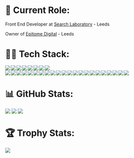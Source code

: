 <h1>💼 Current Role:</h1>
<p>Front End Developer at <a href="https://www.searchlaboratory.com/">Search Laboratory</a> - Leeds</p>
<p>Owner of <a href="https://epitome.digital/">Epitome Digital</a> - Leeds</p>

<h1>👩‍💻 Tech Stack:</h1>
<span><img style="display: inline-block; vertical-align: top; margin-right:2px;" src="https://img.shields.io/badge/CSS3-1572B6?style=for-the-badge&logo=css3&logoColor=white" /><img style="display: inline-block; vertical-align: top; margin-right:2px;" src="https://img.shields.io/badge/HTML5-E34F26?style=for-the-badge&logo=html5&logoColor=white" /><img style="display: inline-block; vertical-align: top; margin-right:2px;" src="https://img.shields.io/badge/json-5E5C5C?style=for-the-badge&logo=json&logoColor=white" /><img style="display: inline-block; vertical-align: top; margin-right:2px;" src="https://img.shields.io/badge/PHP-777BB4?style=for-the-badge&logo=php&logoColor=white" /><img style="display: inline-block; vertical-align: top; margin-right:2px;" src="https://img.shields.io/badge/eslint-3A33D1?style=for-the-badge&logo=eslint&logoColor=white" /><img style="display: inline-block; vertical-align: top; margin-right:2px;" src="https://img.shields.io/badge/GIT-E44C30?style=for-the-badge&logo=git&logoColor=white" /><img style="display: inline-block; vertical-align: top; margin-right:2px;" src="https://img.shields.io/badge/windows%20terminal-4D4D4D?style=for-the-badge&logo=windows%20terminal&logoColor=white" /><img style="display: inline-block; vertical-align: top; margin-right:2px;" src="https://img.shields.io/badge/hotjar-FD3A5C?style=for-the-badge&logo=hotjar&logoColor=white" /><im style="display: inline-block; vertical-align: top; margin-right:2px;"g src="https://img.shields.io/badge/Wordpress-21759B?style=for-the-badge&logo=wordpress&logoColor=white" /><img style="display: inline-block; vertical-align: top; margin-right:2px;" src="https://img.shields.io/badge/RSS-FFA500?style=for-the-badge&logo=rss&logoColor=white" /><img style="display: inline-block; vertical-align: top; margin-right:2px;" src="https://img.shields.io/badge/Adobe%20Creative%20Cloud-DA1F26?style=for-the-badge&logo=Adobe%20Creative%20Cloud&logoColor=white" /><img style="display: inline-block; vertical-align: top; margin-right:2px;" src="https://img.shields.io/badge/Adobe%20Photoshop-31A8FF?style=for-the-badge&logo=Adobe%20Photoshop&logoColor=black" /><img style="display: inline-block; vertical-align: top; margin-right:2px;" src="https://img.shields.io/badge/Adobe%20XD-470137?style=for-the-badge&logo=Adobe%20XD&logoColor=#FF61F6" /><img style="display: inline-block; vertical-align: top; margin-right:2px;" src="https://img.shields.io/badge/Canva-%2300C4CC.svg?&style=for-the-badge&logo=Canva&logoColor=white" /><img style="display: inline-block; vertical-align: top; margin-right:2px;" src="https://img.shields.io/badge/Dribbble-EA4C89?style=for-the-badge&logo=dribbble&logoColor=white" /><img style="display: inline-block; vertical-align: top; margin-right:2px;" src="https://img.shields.io/badge/Figma-F24E1E?style=for-the-badge&logo=figma&logoColor=white" /><img style="display: inline-block; vertical-align: top; margin-right:2px;" src="https://img.shields.io/badge/Sketch-FFB387?style=for-the-badge&logo=sketch&logoColor=black" /><img style="display: inline-block; vertical-align: top; margin-right:2px;" src="https://img.shields.io/badge/Drupal-0678BE?style=for-the-badge&logo=drupal&logoColor=white" /><img style="display: inline-block; vertical-align: top; margin-right:2px;" src="https://img.shields.io/badge/jQuery-0769AD?style=for-the-badge&logo=jquery&logoColor=white" /><img style="display: inline-block; vertical-align: top; margin-right:2px;" src="https://img.shields.io/badge/Material%20UI-007FFF?style=for-the-badge&logo=mui&logoColor=white" /><img style="display: inline-block; vertical-align: top; margin-right:2px;" src="https://img.shields.io/badge/npm-CB3837?style=for-the-badge&logo=npm&logoColor=white" /><img style="display: inline-block; vertical-align: top; margin-right:2px;" src="https://img.shields.io/badge/JavaScript-323330?style=for-the-badge&logo=javascript&logoColor=F7DF1E" /><img style="display: inline-block; vertical-align: top; margin-right:2px;" src="https://img.shields.io/badge/json-5E5C5C?style=for-the-badge&logo=json&logoColor=white" /><img style="display: inline-block; vertical-align: top; margin-right:2px;" src="https://img.shields.io/badge/Leaflet-199900?style=for-the-badge&logo=Leaflet&logoColor=white" /><img style="display: inline-block; vertical-align: top; margin-right:2px;" src="https://img.shields.io/badge/Sass-CC6699?style=for-the-badge&logo=sass&logoColor=white" /><img style="display: inline-block; vertical-align: top; margin-right:2px;" src="https://img.shields.io/badge/Bootstrap-563D7C?style=for-the-badge&logo=bootstrap&logoColor=white" /><img style="display: inline-block; vertical-align: top; margin-right:2px;" src="https://img.shields.io/badge/Gulp-CF4647?style=for-the-badge&logo=gulp&logoColor=white" /><img style="display: inline-block; vertical-align: top; margin-right:2px;" src="https://img.shields.io/badge/Tailwind_CSS-38B2AC?style=for-the-badge&logo=tailwind-css&logoColor=white" /><img style="display: inline-block; vertical-align: top; margin-right:2px;" src="https://img.shields.io/badge/Webpack-8DD6F9?style=for-the-badge&logo=Webpack&logoColor=white" /><img style="display: inline-block; vertical-align: top; margin-right:2px;" src="https://img.shields.io/badge/Xampp-F37623?style=for-the-badge&logo=xampp&logoColor=white" /><img style="display: inline-block; vertical-align: top; margin-right:2px;" src="https://img.shields.io/badge/Jira-0052CC?style=for-the-badge&logo=Jira&logoColor=white" /></span>

<h1>📊 GitHub Stats:</h1>
<img src="https://github-readme-stats.vercel.app/api?username=brennan-jenkins&theme=blueberry&hide_border=false&include_all_commits=true&count_private=true" />
<img src="https://github-readme-streak-stats.herokuapp.com/?user=brennan-jenkins&theme=blueberry&hide_border=false" />
<img src="https://github-readme-stats.vercel.app/api/top-langs/?username=tomkiernan120&theme=blueberry&hide_border=false&include_all_commits=true&count_private=true&layout=compact" />

<h1>🏆 Trophy Stats:</h1>
<img style="display: inline-block; vertical-align: top; margin-right:2px;" src="https://github-profile-trophy.vercel.app/?username=brennan-jenkins" />



